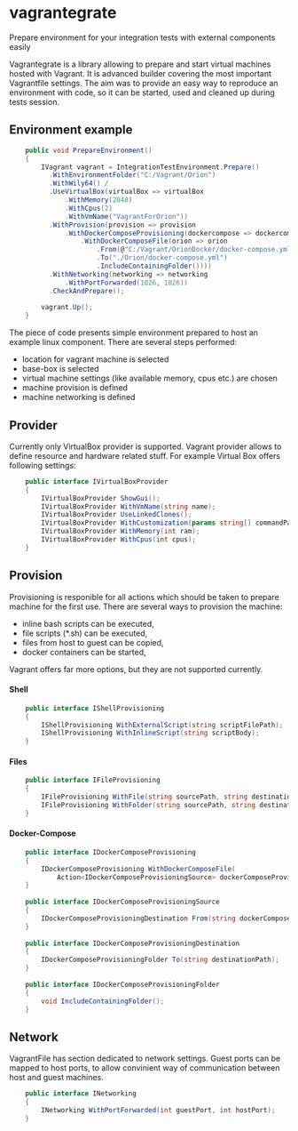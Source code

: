 # vagrantegrate
Prepare environment for your integration tests with external components easily

Vagrantegrate is a library allowing to prepare and start virtual machines hosted with Vagrant. It is advanced builder covering the most important Vagrantfile settings. The aim was to provide an easy way to reproduce an environment with code, so it can be started, used and cleaned up during tests session.

## Environment example

```c#
    public void PrepareEnvironment()
    {
        IVagrant vagrant = IntegrationTestEnvironment.Prepare()
          .WithEnvironmentFolder("C:/Vagrant/Orion")    
          .WithWily64() /                               
          .UseVirtualBox(virtualBox => virtualBox       
              .WithMemory(2048)
              .WithCpus(2)
              .WithVmName("VagrantForOrion"))
          .WithProvision(provision => provision
              .WithDockerComposeProvisioning(dockercompose => dockercompose                   
                  .WithDockerComposeFile(orion => orion
                      .From(@"C:/Vagrant/OrionDocker/docker-compose.yml")
                      .To("./Orion/docker-compose.yml")
                      .IncludeContainingFolder())))
          .WithNetworking(networking => networking
              .WithPortForwarded(1026, 1026))
          .CheckAndPrepare();
        
        vagrant.Up();
    }
```
The piece of code presents simple environment prepared to host an example linux component. There are several steps performed:
- location for vagrant machine is selected
- base-box is selected
- virtual machine settings (like available memory, cpus etc.) are chosen
- machine provision is defined
- machine networking is defined

## Provider
Currently only VirtualBox provider is supported. Vagrant provider allows to define resource and hardware related stuff. For example Virtual Box offers following settings:

```c#
    public interface IVirtualBoxProvider
    {
        IVirtualBoxProvider ShowGui();
        IVirtualBoxProvider WithVmName(string name);
        IVirtualBoxProvider UseLinkedClones();
        IVirtualBoxProvider WithCustomization(params string[] commandParts);
        IVirtualBoxProvider WithMemory(int ram);
        IVirtualBoxProvider WithCpus(int cpus);
    }
```
## Provision
Provisioning is responible for all actions which should be taken to prepare machine for the first use. There are several ways to provision the machine:
- inline bash scripts can be executed,
- file scripts (*.sh) can be executed,
- files from host to guest can be copied, 
- docker containers can be started,

Vagrant offers far more options, but they are not supported currently.

#### Shell

```c#
    public interface IShellProvisioning
    {
        IShellProvisioning WithExternalScript(string scriptFilePath);
        IShellProvisioning WithInlineScript(string scriptBody);
    }
```

#### Files

```c#
    public interface IFileProvisioning
    {
        IFileProvisioning WithFile(string sourcePath, string destinationPath);
        IFileProvisioning WithFolder(string sourcePath, string destinationPath);
    }
```

#### Docker-Compose

```c#
    public interface IDockerComposeProvisioning
    {
        IDockerComposeProvisioning WithDockerComposeFile(
            Action<IDockerComposeProvisioningSource> dockerComposeProvisioningBuilder);
    }
    
    public interface IDockerComposeProvisioningSource
    {
        IDockerComposeProvisioningDestination From(string dockerComposeFilePath);
    }
    
    public interface IDockerComposeProvisioningDestination
    {
        IDockerComposeProvisioningFolder To(string destinationPath);
    }
    
    public interface IDockerComposeProvisioningFolder
    {
        void IncludeContainingFolder();
    }
```

## Network

VagrantFile has section dedicated to network settings. Guest ports can be mapped to host ports, to allow convinient way of communication between host and guest machines.

```c#
    public interface INetworking
    {
        INetworking WithPortForwarded(int guestPort, int hostPort);
    }
```
